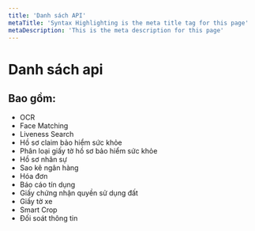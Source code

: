 ```yaml
---
title: 'Danh sách API'
metaTitle: 'Syntax Highlighting is the meta title tag for this page'
metaDescription: 'This is the meta description for this page'
---
```


# Danh sách api

## Bao gồm:

- OCR
- Face Matching
- Liveness Search
- Hồ sơ claim bảo hiểm sức khỏe
- Phân loại giấy tờ hồ sơ bảo hiểm sức khỏe
- Hồ sơ nhân sự
- Sao kê ngân hàng
- Hóa đơn
- Báo cáo tín dụng
- Giấy chứng nhận quyền sử dụng đất
- Giấy tờ xe
- Smart Crop
- Đối soát thông tin
